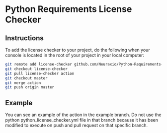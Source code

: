 # Python Requirements License Checker

## Instructions

To add the license checker to your project, do the following when your console is located in the root of your project in your local computer: 

```bash
git remote add license-checker github.com/Neuraxio/Python-Requirements-License-Checker
git checkout license-checker
git pull license-checker action
git checkout master
git merge action
git push origin master
```
## Example

You can see an example of the action in the example branch. Do not use the python python_license_checker.yml file in that branch because it has been modified to execute on push and pull request on that specific branch.
